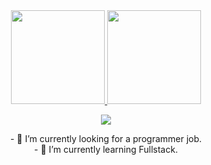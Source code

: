<div align="center">
  <a href="https://github.com/joaorainier">
  <img height="150em" src="https://github-readme-stats.vercel.app/api?username=joaorainier&show_icons=true&theme=dark">
  <img height="150em" src="https://github-readme-stats.vercel.app/api/top-langs/?username=joaorainier&layout=compact&langs_count=7&theme=dark"/>
</div>

<p></p>


<p align="center">
  <a href="https://skillicons.dev">
    <img src="https://skillicons.dev/icons?i=windows,photoshop,discord,python,html,css,js,java,react,typescript,nodejs,mysql,mongodb,git,github, &theme=dark" />
  </a>
</p>

<div align="center">
- 🔭 I’m currently looking for a programmer job. 
</div>
<div align="center">
  - 🌱 I’m currently learning Fullstack.
</div>

<!--




-->
